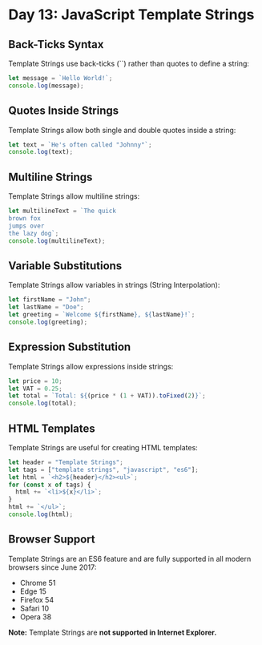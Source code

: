 # Day 13: JavaScript Template Strings

## Back-Ticks Syntax
Template Strings use back-ticks (``) rather than quotes to define a string:

```javascript
let message = `Hello World!`;
console.log(message);
```

## Quotes Inside Strings
Template Strings allow both single and double quotes inside a string:

```javascript
let text = `He's often called "Johnny"`;
console.log(text);
```

## Multiline Strings
Template Strings allow multiline strings:

```javascript
let multilineText = `The quick
brown fox
jumps over
the lazy dog`;
console.log(multilineText);
```

## Variable Substitutions
Template Strings allow variables in strings (String Interpolation):

```javascript
let firstName = "John";
let lastName = "Doe";
let greeting = `Welcome ${firstName}, ${lastName}!`;
console.log(greeting);
```

## Expression Substitution
Template Strings allow expressions inside strings:

```javascript
let price = 10;
let VAT = 0.25;
let total = `Total: ${(price * (1 + VAT)).toFixed(2)}`;
console.log(total);
```

## HTML Templates
Template Strings are useful for creating HTML templates:

```javascript
let header = "Template Strings";
let tags = ["template strings", "javascript", "es6"];
let html = `<h2>${header}</h2><ul>`;
for (const x of tags) {
  html += `<li>${x}</li>`;
}
html += `</ul>`;
console.log(html);
```

## Browser Support
Template Strings are an ES6 feature and are fully supported in all modern browsers since June 2017:

- Chrome 51
- Edge 15
- Firefox 54
- Safari 10
- Opera 38

**Note:** Template Strings are **not supported in Internet Explorer.**
